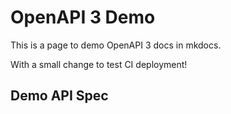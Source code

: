 # OpenAPI 3 Demo
This is a page to demo OpenAPI 3 docs in mkdocs.

With a small change to test CI deployment!

## Demo API Spec
<swagger-ui src="./demo/PetStore-prod-oas30.yaml"/>
